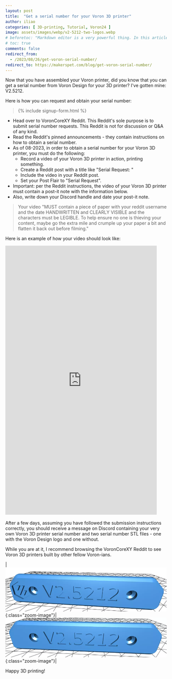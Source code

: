 ```yaml
---
layout: post
title:  "Get a serial number for your Voron 3D printer"
author: iliao
categories: [ 3D-printing, Tutorial, Voron24 ]
image: assets/images/webp/v2-5212-two-logos.webp
# beforetoc: "Markdown editor is a very powerful thing. In this article I'm going to show you what you can actually do with it, some tricks and tips while editing your post."
# toc: true
comments: false
redirect_from:
  - /2023/08/26/get-voron-serial-number/
redirect_to: https://makerspet.com/blog/get-voron-serial-number/
---
```

Now that you have assembled your Voron printer, did you know that you can get a serial number from Voron Design for your 3D printer? I've gotten mine: V2.5212.

Here is how you can request and obtain your serial number:

<blockquote>{% include signup-form.html %}</blockquote>

- Head over to VoronCoreXY Reddit. This Reddit's sole purpose is to submit serial number requests. This Reddit is not for discussion or Q&A of any kind.
- Read the Reddit's pinned announcements - they contain instructions on how to obtain a serial number.
- As of 08-2023, in order to obtain a serial number for your Voron 3D printer, you must do the following:
  - Record a video of your Voron 3D printer in action, printing something.
  - Create a Reddit post with a title like "Serial Request: <your Voron printer model here>"
  - Include the video in your Reddit post.
  - Set your Post Flair to "Serial Request".
- Important: per the Reddit instructions, the video of your Voron 3D printer must contain a post-it note with the information below.
- Also, write down your Discord handle and date your post-it note.

> Your video "MUST contain a piece of paper with your reddit username and the date HANDWRITTEN and CLEARLY VISIBLE and the characters must be LEGIBLE. To help ensure no one is thieving your content, maybe go the extra mile and crumple up your paper a bit and flatten it back out before filming."

Here is an example of how your video should look like:

<div class="text-center">
<iframe width="473" height="840" src="https://www.youtube.com/embed/0KCP5rm1ALk" title="3D-printing a part using a Voron 2.4" frameborder="0" allow="accelerometer; autoplay; clipboard-write; encrypted-media; gyroscope; picture-in-picture; web-share" allowfullscreen></iframe>
</div>

After a few days, assuming you have followed the submission instructions correctly, you should receive a message on Discord containing your very own Voron 3D printer serial number and two serial number STL files - one with the Voron Design logo and one without.

While you are at it, I recommend browsing the VoronCoreXY Reddit to see Voron 3D printers built by other fellow Voron-ians.

|![A Voron serial number STL with a Voron logo](/assets/images/webp/v2-5212.webp 'A Voron serial number STL with a Voron logo'){:class="zoom-image"}|![A Voron serial number STL without logo](/assets/images/webp/v2-5212-no-logo.webp 'A Voron serial number STL without logo'){:class="zoom-image"}|

<p></p>

Happy 3D printing!